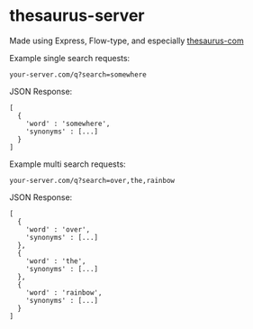 # thesaurus-server

Made using Express, Flow-type, and especially [thesaurus-com](https://www.npmjs.com/package/thesaurus-com)

Example single search requests:
```
your-server.com/q?search=somewhere
```
JSON Response:
```
[ 
  { 
    'word' : 'somewhere',
    'synonyms' : [...]
  }
]
```

Example multi search requests:
```
your-server.com/q?search=over,the,rainbow
```
JSON Response:
```
[ 
  { 
    'word' : 'over',
    'synonyms' : [...]
  },
  { 
    'word' : 'the',
    'synonyms' : [...]
  },
  { 
    'word' : 'rainbow',
    'synonyms' : [...]
  }
]
```
